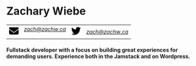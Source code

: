 # Zachary Wiebe
<table>
<tr>
<td><img src="assets/envelope-solid.svg" alt="envelope" width="25px"></img></td>
<td><a href="mailto:zach@zachw.ca"><i>zach@zachw.ca</i></p></td>
<td><img src="assets/twitter.svg" alt="envelope" width="25px"></img></td>
<td><a href="https://twitter.com/zachsa999"><i>zach@zachw.ca</i></a></td>
</tr>
</table>


#### Fullstack developer with a focus on building great experiences for demanding users. Experience both in the Jamstack and on Wordpress.
